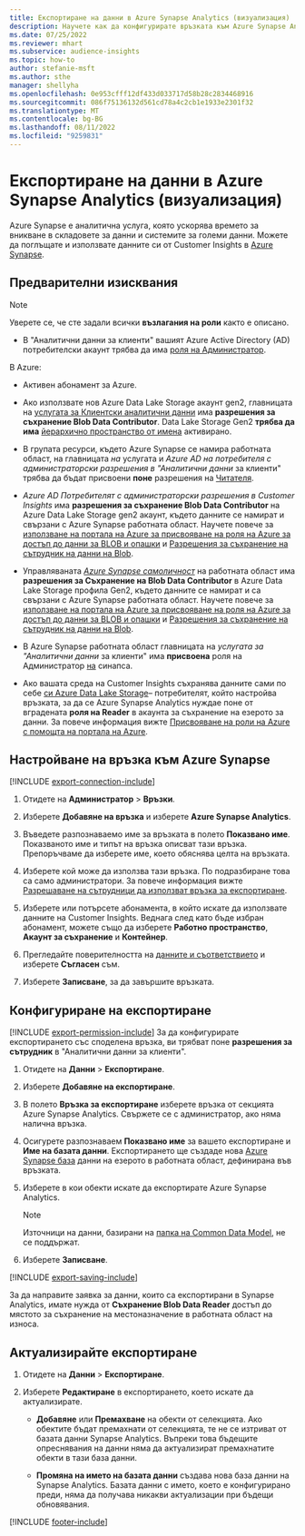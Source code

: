 ```yaml
---
title: Експортиране на данни в Azure Synapse Analytics (визуализация)
description: Научете как да конфигурирате връзката към Azure Synapse Analytics.
ms.date: 07/25/2022
ms.reviewer: mhart
ms.subservice: audience-insights
ms.topic: how-to
author: stefanie-msft
ms.author: sthe
manager: shellyha
ms.openlocfilehash: 0e953cfff12df433d033717d58b28c2834468916
ms.sourcegitcommit: 086f75136132d561cd78a4c2cb1e1933e2301f32
ms.translationtype: MT
ms.contentlocale: bg-BG
ms.lasthandoff: 08/11/2022
ms.locfileid: "9259831"
---
```

# <a name="export-data-to-azure-synapse-analytics-preview"></a>Експортиране на данни в Azure Synapse Analytics (визуализация)

Azure Synapse е аналитична услуга, която ускорява времето за вникване в складовете за данни и системите за големи данни. Можете да поглъщате и използвате данните си от Customer Insights в [Azure Synapse](/azure/synapse-analytics/overview-what-is).

## <a name="prerequisites"></a>Предварителни изисквания

> [!NOTE]
> Уверете се, че сте задали всички **възлагания на роли** както е описано.

- В "Аналитични данни за клиенти" вашият Azure Active Directory (AD) потребителски акаунт трябва да има [роля на Администратор](permissions.md#add-users).

В Azure:

- Активен абонамент за Azure.

- Ако използвате нов Azure Data Lake Storage акаунт gen2, главницата на [услугата за Клиентски аналитични данни](connect-service-principal.md) има **разрешения за съхранение Blob Data Contributor**. Data Lake Storage Gen2 **трябва да има** [ йерархично пространство от имена](/azure/storage/blobs/data-lake-storage-namespace) активирано.

- В групата ресурси, където Azure Synapse се намира работната област, на главницата *на* услугата и *Azure AD на потребителя с администраторски разрешения в "Аналитични данни* за клиенти" трябва да бъдат присвоени **поне** разрешения на [Читателя](/azure/role-based-access-control/role-assignments-portal).

- *Azure AD Потребителят с администраторски разрешения в Customer Insights* има **разрешения за съхранение Blob Data Contributor** на Azure Data Lake Storage gen2 акаунт, където данните се намират и свързани с Azure Synapse работната област. Научете повече за [използване на портала на Azure за присвояване на роля на Azure за достъп до данни за BLOB и опашки](/azure/storage/common/storage-auth-aad-rbac-portal) и [Разрешения за съхранение на сътрудник на данни на Blob](/azure/role-based-access-control/built-in-roles#storage-blob-data-contributor).

- Управляваната *[Azure Synapse самоличност](/azure/synapse-analytics/security/synapse-workspace-managed-identity)* на работната област има **разрешения за Съхранение на Blob Data Contributor** в Azure Data Lake Storage профила Gen2, където данните се намират и са свързани с Azure Synapse работната област. Научете повече за [използване на портала на Azure за присвояване на роля на Azure за достъп до данни за BLOB и опашки](/azure/storage/common/storage-auth-aad-rbac-portal) и [Разрешения за съхранение на сътрудник на данни на Blob](/azure/role-based-access-control/built-in-roles#storage-blob-data-contributor).

- В Azure Synapse работната област главницата на *услугата за "Аналитични данни* за клиенти" има **присвоена** роля на Администратор [на](/azure/synapse-analytics/security/how-to-set-up-access-control) синапса.

- Ако вашата среда на Customer Insights съхранява данните сами по себе [си Azure Data Lake Storage](own-data-lake-storage.md)– потребителят, който настройва връзката, за да се Azure Synapse Analytics нуждае поне от вградената **роля на Reader** в акаунта за съхранение на езерото за данни. За повече информация вижте [Присвояване на роли на Azure с помощта на портала на Azure](/azure/role-based-access-control/role-assignments-portal).

## <a name="set-up-connection-to-azure-synapse"></a>Настройване на връзка към Azure Synapse

[!INCLUDE [export-connection-include](includes/export-connection-admn.md)]

1. Отидете на **Администратор** > **Връзки**.

1. Изберете **Добавяне на връзка** и изберете **Azure Synapse Analytics**.

1. Въведете разпознаваемо име за връзката в полето **Показвано име**. Показваното име и типът на връзка описват тази връзка. Препоръчваме да изберете име, което обяснява целта на връзката.

1. Изберете кой може да използва тази връзка. По подразбиране това са само администратори. За повече информация вижте [Разрешаване на сътрудници да използват връзка за експортиране](connections.md#allow-contributors-to-use-a-connection-for-exports).

1. Изберете или потърсете абонамента, в който искате да използвате данните на Customer Insights. Веднага след като бъде избран абонамент, можете също да изберете **Работно пространство**, **Акаунт за съхранение** и **Контейнер**.

1. Прегледайте поверителността на [данните и съответствието](connections.md#data-privacy-and-compliance) и изберете **Съгласен** съм.

1. Изберете **Записване**, за да завършите връзката.

## <a name="configure-an-export"></a>Конфигуриране на експортиране

[!INCLUDE [export-permission-include](includes/export-permission.md)] За да конфигурирате експортирането със споделена връзка, ви трябват поне **разрешения за сътрудник** в "Аналитични данни за клиенти".

1. Отидете на **Данни** > **Експортиране**.

1. Изберете **Добавяне на експортиране**.

1. В полето **Връзка за експортиране** изберете връзка от секцията Azure Synapse Analytics. Свържете се с администратор, ако няма налична връзка.

1. Осигурете разпознаваем **Показвано име** за вашето експортиране и **Име на базата данни**. Експортирането ще създаде нова [Azure Synapse база](/azure/synapse-analytics/database-designer/concepts-lake-database) данни на езерото в работната област, дефинирана във връзката.

1. Изберете в кои обекти искате да експортирате Azure Synapse Analytics.
   > [!NOTE]
   > Източници на данни, базирани на [папка на Common Data Model](connect-common-data-model.md), не се поддържат.

1. Изберете **Записване**.

[!INCLUDE [export-saving-include](includes/export-saving.md)]

За да направите заявка за данни, които са експортирани в Synapse Analytics, имате нужда от **Съхранение Blob Data Reader** достъп до мястото за съхранение на местоназначение в работната област на износа.

## <a name="update-an-export"></a>Актуализирайте експортиране

1. Отидете на **Данни** > **Експортиране**.

1. Изберете **Редактиране** в експортирането, което искате да актуализирате.

   - **Добавяне** или **Премахване** на обекти от селекцията. Ако обектите бъдат премахнати от селекцията, те не се изтриват от базата данни Synapse Analytics. Въпреки това бъдещите опреснявания на данни няма да актуализират премахнатите обекти в тази база данни.

   - **Промяна на името на базата данни** създава нова база данни на Synapse Analytics. Базата данни с името, което е конфигурирано преди, няма да получава никакви актуализации при бъдещи обновявания.

[!INCLUDE [footer-include](includes/footer-banner.md)]
